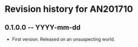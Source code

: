 # Revision history for AN201710

## 0.1.0.0  -- YYYY-mm-dd

* First version. Released on an unsuspecting world.
